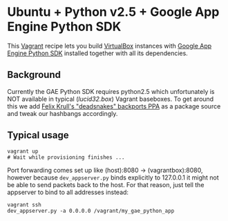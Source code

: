 # Ubuntu + Python v2.5 + Google App Engine Python SDK
This [Vagrant](http://vagrantup.com/) recipe lets you build [VirtualBox](http://virtualbox.org/) instances with [Google App Engine Python SDK]() installed together with all its dependencies.

## Background
Currently the GAE Python SDK requires python2.5 which unfortunately is NOT available in typical (_lucid32.box_) Vagrant baseboxes. To get around this we add [Felix Krull's "deadsnakes" backports PPA](https://launchpad.net/~fkrull/+archive/deadsnakes) as a package source and tweak our hashbangs accordingly.

## Typical usage
    vagrant up
    # Wait while provisioning finishes ...

Port forwarding comes set up like (host):8080 -> (vagrantbox):8080, however because `dev_appserver.py` binds explicitly to 127.0.0.1 it might not be able to send packets back to the host. For that reason, just tell the appserver to bind to all addresses instead:

    vagrant ssh
    dev_appserver.py -a 0.0.0.0 /vagrant/my_gae_python_app

